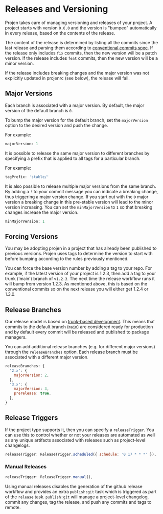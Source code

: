 # Releases and Versioning

Projen takes care of managing versioning and releases of your project. A project starts with version `0.0.0` and the version 
is "bumped" automatically in every release, based on the contents of the release.

The content of the release is determined by listing all the commits since the last release and parsing them according to
[conventional commits spec](https://www.conventionalcommits.org/en/v1.0.0/). If the release only includes `fix` commits, then
the new version will be a patch version. If the release includes `feat` commits, then the new version will be a minor version.

If the release includes breaking changes and the major version was not explicitly updated in projenrc (see below), the release will fail.

## Major Versions

Each branch is associated with a major version. By default, the major version of the default branch is `0`. 

To bump the major version for the default branch, set the `majorVersion` option to the desired version and push the change.

For example:

```js
majorVersion: 1
```

It is possible to release the same major version to different branches by specifying a prefix that is applied to all tags for a particular branch.

For example:

```js
tagPrefix: 'stable/'
```

It is also possible to release multiple major versions from the same branch. By adding a `!` to your commit message you can indicate a breaking change, thus triggering a major version change. If you start out with the `0` major version a breaking change in this pre-stable version will lead to the minor version increasing. You can set the `minMajorVersion` to `1` so that breaking changes increase the major version.

```js
minMajorVersion: 1
```


## Forcing Versions

You may be adopting projen in a project that has already been published to previous versions. Projen uses tags to determine the version to start with
before bumping according to the rules previously mentioned.

You can force the base version number by adding a tag to your repo. For example, if the latest version of your project is 1.2.3, then add a tag to your trunk ('main') branch of `v1.2.3`. The next time the release workflow runs it will bump from version 1.2.3. As mentioned above, this is based on the conventional commits so on the next release you will either get 1.2.4 or 1.3.0.

## Release Branches

Our release model is based on [trunk-based development](https://trunkbaseddevelopment.com/). This means that commits to the default 
branch (`main`) are considered ready for production and by default every commit will be released and published to package managers.

You can add additional release branches (e.g. for different major versions) through the `releaseBranches` option. Each release branch must
be associated with a different major version.

```js
releaseBranches: {
  '2.x': {
    majorVersion: 2,
  },
  '3.x': {
    majorVersion: 3,
    prerelease: true,
  },
}
```

## Release Triggers

If the project type supports it, then you can specify a `releaseTrigger`. You can use this to control whether
or not your releases are automated as well as any unique artifacts associated with releases such as project-level
changelogs.

```js
releaseTrigger: ReleaseTrigger.scheduled({ schedule: '0 17 * * *' }),
```

### Manual Releases

```js
releaseTrigger: ReleaseTrigger.manual(),
```

Using manual releases disables the generation of the github release workflow and provides an extra
`publish:git` task which is triggered as part of the `release` task. `publish:git` will manage a
project-level changelog, commit any changes, tag the release, and push any commits and tags to
remote. 

